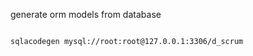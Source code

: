 

generate orm models from database

```shell

sqlacodegen mysql://root:root@127.0.0.1:3306/d_scrum

```